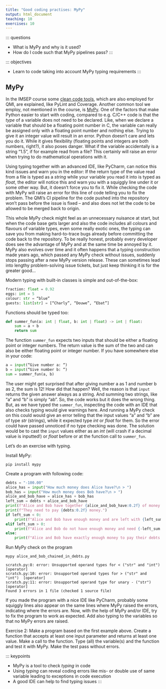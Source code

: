 ```yaml
---
title: "Good coding practises: MyPy"
output: html_document
teaching: 10
exercises: 10
---
```


::: questions
-   What is MyPy and why is it used?
-   How do I code such that MyPy pipelines pass?
:::

::: objectives
-   Learn to code taking into account MyPy typing requirements
:::

## MyPy

In the IMSEP course some [clean code tools](https://qutech-delft.github.io/imsep/clean-code.html#clean-code-tools), which are also employed for QMI, are explained, like PyLint and Coverage. Another common tool we employ, not mentioned in the course, is [MyPy](https://mypy-lang.org/). One of the factors that make Python easier to start with coding, compared to e.g. C/C++ code is that the *type* of a variable does not need to be declared. Like, when we declare a variable that should be a floating point number in C, the variable can really be assigned only with a floating point number and nothing else. Trying to give it an integer value will result in an error. Python doesn’t care and lets you do it. While it gives flexibility (floating points and integers are both numbers, right?), it also poses danger. What if the variable accidentally is a string “1.5”, if for example read from a file? This certainly will raise an error when trying to do mathematical operations with it.

Using typing together with an advanced IDE, like PyCharm, can notice this kind issues and warn you in the editor: If the return type of the value read from a file is typed as a *string* while your variable you read it into is typed as *float*, the editor will notice this and warn you with a squiggly line under it or some other way. But, it doesn’t force you to fix it. While checking the code with MyPy will raise an error for this line of code telling you to fix the problem. The QMI’s CI pipeline for the code pushed into the repository won’t pass before the issue is fixed – and also does not let the code to be allowed to be merged back to origin.

This whole MyPy check might feel as an unnecessary nuisance at start, but when the code base gets larger and also the code includes all colours and flavours of variable types, even some really exotic ones, the typing can save you from making hard-to-trace bugs already before committing the code back to the repository. To be really honest, probably every developer does see the advantage of MyPy and at the same time be annoyed by it. MyPy also evolves over time and it often happens that a typing construction made years ago, which passed any MyPy check without issues, suddenly stops passing after a new MyPy version release. These can sometimes lead into lengthy problem-solving issue tickets, but just keep thinking it is for the greater good…

Modern typing with built-in classes is simple and out-of-the-box:

``` python
fraction: float = 0.92
eggs: int = 5
colour: str = “blue”
guests: list[str] = [“Charly”, “Douwe”, “Ebat”]
```

Functions should be typed too:

``` python
def summer_fun(a: int | float, b: int | float) -> int | float:
    sum = a + b
    return sum
```

The function `summer_fun` expects two inputs that should be either a floating point or integer numbers. The return value is the sum of the two and can also be either floating point or integer number. If you have somewhere else in your code:

``` python
a = input(“Give number a: “)
b = input(“Give number b: “)
sum = summer_fun(a, b)
```

The user might get surprised that after giving number a as 1 and number b as 2, the sum is 12! How did that happen? Well, the reason is that `input` returns the given answer always as a string. And summing two strings, like “a” and “b” is simply “ab”. So, the code works but it does the wrong thing. But, as we have typed the `summer_fun`, inspecting the code with an IDE that also checks typing would give warnings here. And running a MyPy check on this could would give an error telling that the input values “a” and “b” are of type *str* (strings), while it expected type *int* or *float* for them. So the error could have passed unnoticed if no type checking was done. The solution would be to cast the `input` values either as an *int* (will crash if a decimal value is inputted!) or *float* before or at the function call to `summer_fun`.

Let’s do an exercise with typing.

Install MyPy:

``` shell
pip install mypy
```

Create a program with following code:

``` python
debts = "-100.00"
alice_has = input("How much money does Alice have?\n > ")
bob_has = input("How much money does Bob have?\n > ")
alice_and_bob_have = alice_has + bob_has
left_sum = debts + alice_and_bob_have
print(f"Alice and Bob have together {alice_and_bob_have:0.2f} of money.")
print(f"They need to pay {debts:0.2f} money.")
if left_sum < 0:
    print(f"Alice and Bob have enough money and are left with {left_sum:0.2f} money.")
elif left_sum > 0:
    print(f"Alice and Bob do not have enough money and need {-left_sum:0.2f} more.")
else:
    print(f"Alice and Bob have exactly enough money to pay their debts.")
```

Run MyPy check on the program

``` shell
mypy alice_and_bob_chained_in_debts.py
```

``` output
scratch.py:8: error: Unsupported operand types for < ("str" and "int")  [operator]
scratch.py:10: error: Unsupported operand types for > ("str" and "int")  [operator]
scratch.py:11: error: Unsupported operand type for unary - ("str")  [operator]
Found 3 errors in 1 file (checked 1 source file)
```

If you made the program with a nice IDE like PyCharm, probably some squiggly lines also appear on the same lines where MyPy raised the errors, indicating where the errors are. Now, with the help of MyPy and/or IDE, try to fix the program to work as expected. Add also typing to the variables so that no MyPy errors are raised.

Exercise 2: Make a program based on the first example above. Create a function that accepts at least one input parameter and returns at least one value. Make a call to the function. Type (all) the variable(s) and the function and test it with MyPy. Make the test pass without errors.

::: keypoints
-   MyPy is a tool to check *typing* in code
-   Using *typing* can reveal coding errors like mis- or double use of same variable leading to exceptions in code execution
-   A good IDE can help to find typing issues
:::
